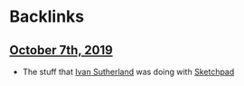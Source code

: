 
# Backlinks
## [October 7th, 2019](<October 7th, 2019.md>)
- The stuff that [Ivan Sutherland](<Ivan Sutherland.md>) was doing with [Sketchpad](<Sketchpad.md>)

